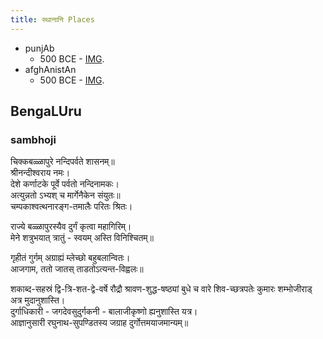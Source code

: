 ```yaml
---
title: स्थानानि Places
---
```

- punjAb
    - 500 BCE - [IMG](../../../../images/maps/panjAb-500BCE.png).
- afghAnistAn
    - 500 BCE - [IMG](../../../images/maps/gAndhAra-500BCE.png).
    
## BengaLUru
### sambhoji
चिक्कबळ्ळापुरे नन्दिपर्वते शासनम्॥  
श्रीनन्दीश्वराय नमः।  
देशे कर्णाटके पूर्वे पर्वतो नन्दिनामकः।  
अत्युन्नतो ऽभ्यश् च मार्गेनैकेन संयुतः॥  
चम्पकाश्वत्थनारङ्ग-तमालैः परितः श्रितः।  

राज्ये बळ्ळापुरस्यैव दुर्गं कृत्वा महागिरिम्।  
मेने शत्रुभयात् त्रातुं - स्वयम् अस्ति विनिश्चितम्॥  

गृहीतं गुर्गम् अग्राह्यं म्लेच्छो बहुबलान्वितः।  
आजगाम, ततो जातस् ताडतोऽत्यन्त-विह्वलः॥  

शकाब्द-सहस्रं द्वि-त्रि-शत-द्वे-वर्षे रौद्रौ श्रावण-शुद्ध-षष्ठ्यां बुधे च वारे शिव-च्छत्रपतेः कुमारः शम्भोजीराड् अत्र मुदानुशास्ति।  
दुर्गाधिकारी - जगदेवसुदुर्गकनी - बालाजीकृष्णो ह्यनुशास्ति यत्र।  
आज्ञानुसारी रघुनाथ-सुपण्डितस्य जग्राह दुर्गोत्तमयाजमान्यम्॥ 